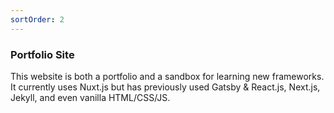 ```yaml
---
sortOrder: 2
---
```


### Portfolio Site

This website is both a portfolio and a sandbox for learning new frameworks. It currently uses Nuxt.js but has previously used Gatsby & React.js, Next.js, Jekyll, and even vanilla HTML/CSS/JS.

<image-row>
  <nuxt-img preset="sm" src="/portfolio/nuxt.png"></nuxt-img>
  <nuxt-img preset="sm" src="/portfolio/vue.png"></nuxt-img>
  <nuxt-img preset="sm" src="/portfolio/sass.png"></nuxt-img>
</image-row>